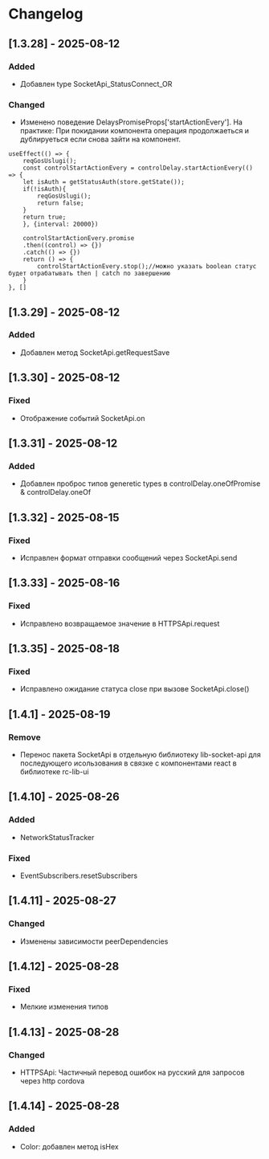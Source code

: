 # Changelog

## [1.3.28] - 2025-08-12

### Added
- Добавлен type SocketApi_StatusConnect_OR

### Changed
- Изменено поведение DelaysPromiseProps['startActionEvery']. 
   На практике: При покидании компонента операция продолжаеться и дублируеться если снова зайти на компонент. 

```tsx
useEffect(() => {
    reqGosUslugi();
    const controlStartActionEvery = controlDelay.startActionEvery(() => {
    let isAuth = getStatusAuth(store.getState());
    if(!isAuth){ 
        reqGosUslugi();
        return false;
    }
    return true;
    }, {interval: 20000})

    controlStartActionEvery.promise
    .then((control) => {})
    .catch(() => {})
    return () => {
        controlStartActionEvery.stop();//можно указать boolean статус будет отрабатывать then | catch по завершению
    }
}, []
```
   
## [1.3.29] - 2025-08-12
### Added
- Добавлен метод SocketApi.getRequestSave

## [1.3.30] - 2025-08-12
### Fixed
- Отображение событий SocketApi.on

## [1.3.31] - 2025-08-12
### Added
- Добавлен проброс типов generetic types в controlDelay.oneOfPromise & controlDelay.oneOf 

## [1.3.32] - 2025-08-15
### Fixed
- Исправлен формат отправки сообщений через SocketApi.send 

## [1.3.33] - 2025-08-16
### Fixed
- Исправлено возвращаемое значение в HTTPSApi.request

## [1.3.35] - 2025-08-18
### Fixed
- Исправлено ожидание статуса close при вызове SocketApi.close()

## [1.4.1] - 2025-08-19
### Remove
- Перенос пакета SocketApi в отдельную библиотеку lib-socket-api для последующего исользования в связке с компонентами react в библиотеке  rc-lib-ui

## [1.4.10] - 2025-08-26
### Added
- NetworkStatusTracker
### Fixed
- EventSubscribers.resetSubscribers

## [1.4.11] - 2025-08-27
### Changed
- Изменены зависимости peerDependencies

## [1.4.12] - 2025-08-28
### Fixed
- Мелкие изменения типов

## [1.4.13] - 2025-08-28
### Changed
- HTTPSApi: Частичный перевод ошибок на русский для запросов через http cordova
## [1.4.14] - 2025-08-28
### Added
- Color: добавлен метод isHex
